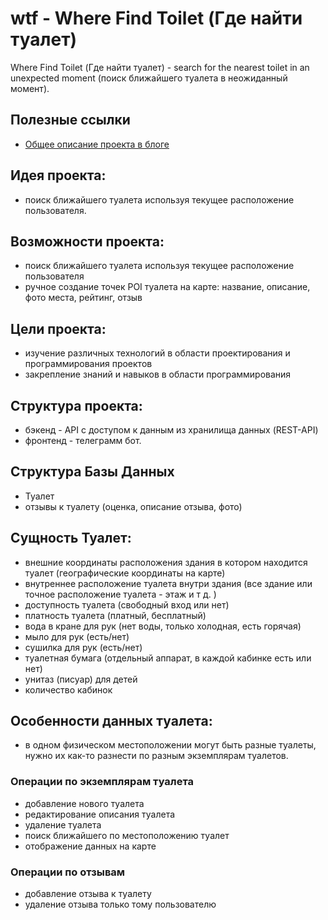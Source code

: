 # wtf - Where Find Toilet (Где найти туалет)

Where Find Toilet (Где найти туалет) - search for the nearest toilet in an unexpected moment (поиск ближайшего туалета в
неожиданный момент).

## Полезные ссылки

* [Общее описание проекта в блоге](https://www.kaefik.ru/2017/10/07/prj-where-toilet/)

## Идея проекта:

* поиск ближайшего туалета используя текущее расположение пользователя.

## Возможности проекта:

* поиск ближайшего туалета используя текущее расположение пользователя
* ручное создание точек POI туалета на карте: название, описание, фото места, рейтинг, отзыв

## Цели проекта:

* изучение различных технологий в области проектирования и программирования проектов
* закрепление знаний и навыков в области программирования

## Структура проекта:

* бэкенд - API с доступом к данным из хранилища данных (REST-API)
* фронтенд - телеграмм бот.

## Структура Базы Данных

* Туалет
* отзывы к туалету (оценка, описание отзыва, фото)

## Сущность Туалет:

* внешние координаты расположения здания в котором находится туалет (географические координаты на карте)
* внутреннее расположение туалета внутри здания (все здание или точное расположение туалета - этаж и т д. )
* доступность туалета (свободный вход или нет)
* платность туалета (платный, бесплатный)
* вода в кране для рук (нет воды, только холодная, есть горячая)
* мыло для рук (есть/нет)
* сушилка для рук (есть/нет)
* туалетная бумага (отдельный аппарат, в каждой кабинке есть или нет)
* унитаз (писуар) для детей
* количество кабинок

## Особенности данных туалета:

* в одном физическом местоположении могут быть разные туалеты, нужно их как-то разнести по разным экземплярам туалетов.

### Операции по экземплярам туалета

* добавление нового туалета
* редактирование описания туалета
* удаление туалета
* поиск ближайшего по местоположению туалет
* отображение данных на карте

### Операции по отзывам

* добавление отзыва к туалету
* удаление отзыва только тому пользователю 



